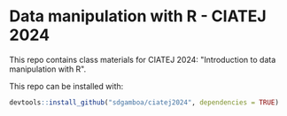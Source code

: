 
# Data manipulation with R - CIATEJ 2024

This repo contains class materials for CIATEJ 2024:
"Introduction to data manipulation with R".

This repo can be installed with:

```r
devtools::install_github("sdgamboa/ciatej2024", dependencies = TRUE)
```
